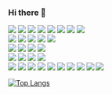 ### Hi there 👋

<span >
  <img src="https://img.shields.io/badge/-Language:-666666?style=flat-square&logo=buddy&logoColor=white" />
  <img src="https://img.shields.io/badge/-Java-3776AB?style=flat-square&logo=openjdk&logoColor=white" />
  <img src="https://img.shields.io/badge/-C++-00599C?style=flat-square&logo=cplusplus&logoColor=white" />
  <img src="https://img.shields.io/badge/-Matlab-oringe?style=flat-square&logo=" />
  <img src="https://img.shields.io/badge/-Python-3776AB?style=flat-square&logo=python&logoColor=white" />
  <img src="https://img.shields.io/badge/-C%23-239120?style=flat-square&logo=csharp&logoColor=white" />
  <img src="https://img.shields.io/badge/-TypeScript-3178C6?style=flat-square&logo=typescript&logoColor=white" />
  <img src="https://img.shields.io/badge/-JavaScript-oringe?style=flat-square&logo=javascript" />
</span>
</br>
<span>
  <img src="https://img.shields.io/badge/-Framework:-666666?style=flat-square&logo=buddy&logoColor=white" />
  <img src="https://img.shields.io/badge/-Spring-6DB33F?style=flat-square&logo=spring&logoColor=white" />
  <img src="https://img.shields.io/badge/-Node.js-339933?style=flat-square&logo=node.js&logoColor=white" />
  <img src="https://img.shields.io/badge/-NestJS-E0234E?style=flat-square&logo=nestjs&logoColor=white" />
  <img src="https://img.shields.io/badge/-Vue.js-4FC08D?style=flat-square&logo=vuedotjs&logoColor=white" />
</span>
</br>
<span>
  <img src="https://img.shields.io/badge/-Database:-666666?style=flat-square&logo=buddy&logoColor=white" />
  <img src="https://img.shields.io/badge/-MySQL-4479A1?style=flat-square&logo=mysql&logoColor=white" />
  <img src="https://img.shields.io/badge/-PostgreSQL-4169E1?style=flat-square&logo=postgresql&logoColor=white" />
  <img src="https://img.shields.io/badge/-SQLite-003B57?style=flat-square&logo=sqlite&logoColor=white" />
</span>
</br>
<span>
  <img src="https://img.shields.io/badge/-Library:-666666?style=flat-square&logo=buddy&logoColor=white" />
  <img src="https://img.shields.io/badge/-GDAL-5CAE58?style=flat-square&logo=gdal&logoColor=white" />
  <img src="https://img.shields.io/badge/-OpenCV-5C3EE8?style=flat-square&logo=opencv&logoColor=white" />
  <img src="https://img.shields.io/badge/-FFmpeg-007808?style=flat-square&logo=ffmpeg&logoColor=white" />
</span>
</br>
<span>
  <img src="https://img.shields.io/badge/-Tool:-666666?style=flat-square&logo=buddy&logoColor=white" />
  <img src="https://img.shields.io/badge/-MacOS-A22846?style=flat-square&logo=apple&logoColor=white" />
  <img src="https://img.shields.io/badge/-Windows-003399?style=flat-square&logo=windowsxp&logoColor=white" />
  <img src="https://img.shields.io/badge/-Linux-FCC624?style=flat-square&logo=linux&logoColor=white" />
  <img src="https://img.shields.io/badge/-Visual%20Studio%20Code-007ACC?style=flat-square&logo=visualstudiocode&logoColor=white" />
  <img src="https://img.shields.io/badge/-Vim-019733?style=flat-square&logo=vim&logoColor=white" />
  <img src="https://img.shields.io/badge/-Dokcer-2496ED?style=flat-square&logo=docker&logoColor=white" />
  <img src="https://img.shields.io/badge/-Nginx-009639?style=flat-square&logo=nginx&logoColor=white" />
  <img src="https://img.shields.io/badge/-Anaconda-44A833?style=flat-square&logo=anaconda&logoColor=white" />
  <img src="https://img.shields.io/badge/-Qgis-589632?style=flat-square&logo=qgis&logoColor=white" />
</span>

</br>

[![Top Langs](https://github-readme-stats.vercel.app/api/top-langs/?username=Akimaylilll)](https://github.com/Akimaylilll)
<!--
**Akimaylilll/Akimaylilll** is a ✨ _special_ ✨ repository because its `README.md` (this file) appears on your GitHub profile.

Here are some ideas to get you started:

- 🔭 I’m currently working on ...
- 🌱 I’m currently learning ...
- 👯 I’m looking to collaborate on ...
- 🤔 I’m looking for help with ...
- 💬 Ask me about ...
- 📫 How to reach me: ...
- 😄 Pronouns: ...
- ⚡ Fun fact: ...
-->
